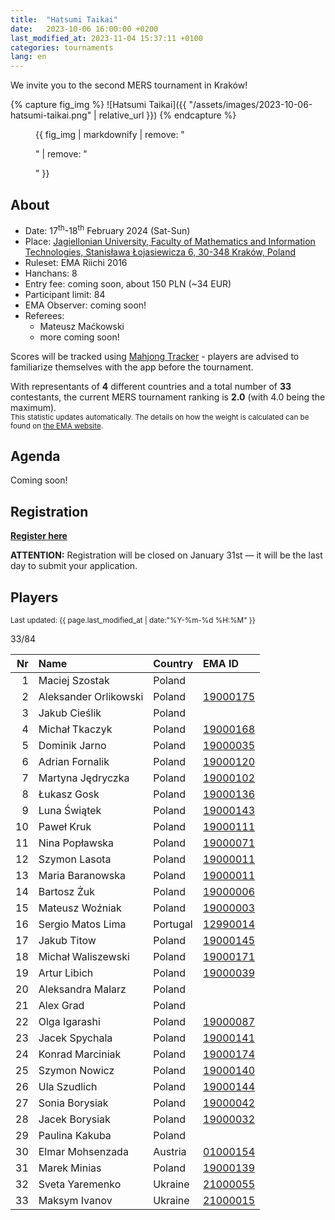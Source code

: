 ```yaml
---
title:  "Hatsumi Taikai"
date:   2023-10-06 16:00:00 +0200
last_modified_at: 2023-11-04 15:37:11 +0100
categories: tournaments
lang: en
---
```


We invite you to the second MERS tournament in Kraków!

{% capture fig_img %}
![Hatsumi Taikai]({{ "/assets/images/2023-10-06-hatsumi-taikai.png" | relative_url }})
{% endcapture %}

<figure>
  {{ fig_img | markdownify | remove: "<p>" | remove: "</p>" }}
</figure>

## About

* Date: 17<sup>th</sup>-18<sup>th</sup> February 2024 (Sat-Sun)
* Place: [Jagiellonian University, Faculty of Mathematics and Information Technologies, Stanisława Łojasiewicza 6, 30-348 Kraków, Poland](https://goo.gl/maps/izBiryMK8gM9GpQd6)
* Ruleset: EMA Riichi 2016
* Hanchans: 8
* Entry fee: coming soon, about 150 PLN (~34 EUR)
* Participant limit: 84
* EMA Observer: coming soon!
* Referees:
  - Mateusz Maćkowski
  - more coming soon!

Scores will be tracked using [Mahjong Tracker](https://mahjongtracker.com/) - players are advised to familiarize
themselves with the app before the tournament.

With representants of **4** different countries and a total number of **33** contestants, the current MERS tournament ranking is **2.0** (with 4.0 being the maximum).\
<small>This statistic updates automatically. The details on how the weight is calculated can be found on [the EMA website](http://mahjong-europe.org/ranking/Basicsranking.html).</small>

## Agenda

Coming soon!

## Registration

**[Register here](https://forms.gle/Q9MxGdNQU1fJbf746)**

**ATTENTION:** Registration will be closed on January 31st &mdash; it will be the last day to submit your application.

## Players

<small>Last updated: {{ page.last_modified_at | date:"%Y-%m-%d %H:%M" }}</small>

<div class="progress" style="margin-bottom: 0.5em">
	<div
		class="progress-bar progress-bar-striped"
		role="progressbar"
		style="width: calc(100%*33/84);"
		aria-valuenow="33"
		aria-valuemin="0"
		aria-valuemax="84">
		33/84
	</div>
</div>

<div id="biggus-tablus" markdown="block">

| Nr | Name                                     | Country              | EMA ID                                                              |
|---:|:-----------------------------------------|:---------------------|:--------------------------------------------------------------------|
|  1 | Maciej Szostak                           | Poland               |                                                                     |
|  2 | Aleksander Orlikowski                    | Poland               | [19000175](http://mahjong-europe.org/ranking/Players/19000175.html) |
|  3 | Jakub Cieślik                            | Poland               |                                                                     |
|  4 | Michał Tkaczyk                           | Poland               | [19000168](http://mahjong-europe.org/ranking/Players/19000168.html) |
|  5 | Dominik Jarno                            | Poland               | [19000035](http://mahjong-europe.org/ranking/Players/19000035.html) |
|  6 | Adrian Fornalik                          | Poland               | [19000120](http://mahjong-europe.org/ranking/Players/19000120.html) |
|  7 | Martyna Jędryczka                        | Poland               | [19000102](http://mahjong-europe.org/ranking/Players/19000102.html) |
|  8 | Łukasz Gosk                              | Poland               | [19000136](http://mahjong-europe.org/ranking/Players/19000136.html) |
|  9 | Luna Świątek                             | Poland               | [19000143](http://mahjong-europe.org/ranking/Players/19000143.html) |
| 10 | Paweł Kruk                               | Poland               | [19000111](http://mahjong-europe.org/ranking/Players/19000111.html) |
| 11 | Nina Popławska                           | Poland               | [19000071](http://mahjong-europe.org/ranking/Players/19000071.html) |
| 12 | Szymon Lasota                            | Poland               | [19000011](http://mahjong-europe.org/ranking/Players/19000011.html) |
| 13 | Maria Baranowska                         | Poland               | [19000011](http://mahjong-europe.org/ranking/Players/19000011.html) |
| 14 | Bartosz Żuk                              | Poland               | [19000006](http://mahjong-europe.org/ranking/Players/19000006.html) |
| 15 | Mateusz Woźniak                          | Poland               | [19000003](http://mahjong-europe.org/ranking/Players/19000003.html) |
| 16 | Sergio Matos Lima                        | Portugal             | [12990014](http://mahjong-europe.org/ranking/Players/12990014.html) |
| 17 | Jakub Titow                              | Poland               | [19000145](http://mahjong-europe.org/ranking/Players/19000145.html) |
| 18 | Michał Waliszewski                       | Poland               | [19000171](http://mahjong-europe.org/ranking/Players/19000171.html) |
| 19 | Artur Libich                             | Poland               | [19000039](http://mahjong-europe.org/ranking/Players/19000039.html) |
| 20 | Aleksandra Malarz                        | Poland               |                                                                     |
| 21 | Alex Grad                                | Poland               |                                                                     |
| 22 | Olga Igarashi                            | Poland               | [19000087](http://mahjong-europe.org/ranking/Players/19000087.html) |
| 23 | Jacek Spychala                           | Poland               | [19000141](http://mahjong-europe.org/ranking/Players/19000141.html) |
| 24 | Konrad Marciniak                         | Poland               | [19000174](http://mahjong-europe.org/ranking/Players/19000174.html) |
| 25 | Szymon Nowicz                            | Poland               | [19000140](http://mahjong-europe.org/ranking/Players/19000140.html) |
| 26 | Ula Szudlich                             | Poland               | [19000144](http://mahjong-europe.org/ranking/Players/19000144.html) |
| 27 | Sonia Borysiak                           | Poland               | [19000042](http://mahjong-europe.org/ranking/Players/19000042.html) |
| 28 | Jacek Borysiak                           | Poland               | [19000032](http://mahjong-europe.org/ranking/Players/19000032.html) |
| 29 | Paulina Kakuba                           | Poland               |                                                                     |
| 30 | Elmar Mohsenzada                         | Austria              | [01000154](http://mahjong-europe.org/ranking/Players/01000154.html) |
| 31 | Marek Minias                             | Poland               | [19000139](http://mahjong-europe.org/ranking/Players/19000139.html) |
| 32 | Sveta Yaremenko                          | Ukraine              | [21000055](http://mahjong-europe.org/ranking/Players/21000055.html) |
| 33 | Maksym Ivanov                            | Ukraine              | [21000015](http://mahjong-europe.org/ranking/Players/21000015.html) |

</div>